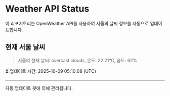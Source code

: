 
# Weather API Status

이 리포지토리는 OpenWeather API를 사용하여 서울의 날씨 정보를 자동으로 업데이트합니다.

## 현재 서울 날씨
> 서울의 현재 날씨: overcast clouds, 온도: 22.21°C, 습도: 62%

⏳ 업데이트 시간: 2025-10-09 05:10:08 (UTC)

---
자동 업데이트 봇에 의해 관리됩니다.
